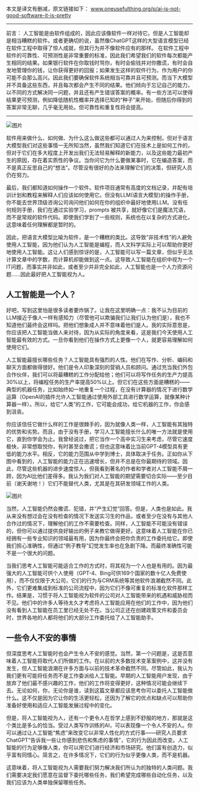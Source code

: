 本文是译文有删减，原文链接如下：
www.oneusefulthing.org/p/ai-is-not-good-software-it-is-pretty

---
前言：
人工智能是由软件组成的，因此应该像软件一样对待它。但是人工智能却是相当糟糕的软件。或者更确切的说，虽然像ChatGPT这样的大型语言模型已经在软件工程中取得了惊人成就，但其行为并不像软件应有的那样。
在软件工程中软件的可靠性、可预测性是非常重要的标准，因此我们希望我们的软件每次都能产生相同的结果。如果银行软件在你取钱时骂你，有时会偷钱并对你撒谎，有时会自发地管理你的钱，让你获得更好的回报；如果发生这样的软件行为，作为用户的你可能不会那么高兴。因此我们要确保软件系统相当可靠并且可预测。而当下大模型并不具备这些东西，并且每次都会产生不同的结果。他们倾向于忘记自己的能力，以不同的方式解决同一问题，并且还有产生错误答案的概率。有一些方法可以使得结果更可预测，例如降低随机性概率并选择已知的“种子”来开始，但随后你得到的答案非常无聊，几乎毫无用处。但可靠性和重复性将会提高。

---

![图片](./images/chatgpt.png)

软件用来做什么、如何做、为什么这么做这些都可以通过人为来控制，但对于语言大模型我们对这些事情一无所知当然，虽然我们知道它们在技术上是如何工作的，但对于它们在多大程度上开发出我们无法轻易解释的新能力，以及这些能力最初产生的原因，存在着实质性的争议。当你问它为什么要做某事时，它在编造答案，而不是真正反思自己的“想法”。尽管没有很好的办法来理解它们的决策，但研究人员仍在努力。

最后，我们都知道如何操作一个软件。软件项目通常有高度的文档记录，并配有培训计划和教程来解释人们应该如何使用它。但没有LLM(语言大模型)的操作手册，你不能去世界顶级咨询公司询问他们如何在你的组织中最好地使用LLM。没有任何规则手册，我们在通过实验学习，prompts 被共享，就好像它们是魔法咒语，而不是常规的软件代码。即使我们学到了一些规则，系统也在以复杂的方式进化，这意味着任何理解都是暂时的。

因此，把语言大模型比喻为软件，是一个糟糕的类比。这导致“非技术性”的人避免使用人工智能，因为他们认为人工智能是编程，而人文科学实际上可以帮助你更好地使用人工智能。这让人们感到惊讶的是，人工智能可以写一篇文章，但似乎无法计算文章中的字数，而计算机却能做到这一点。这导致人工智能在组织中视为一个IT问题，而事实并非如此，或者至少并非完全如此，人工智能也是一个人力资源问题......因此最好把人工智能视为人。

## 人工智能是一个人？

好吧，写到这里怕是很多读者要炸锅了。让我在这里明确一点：我不认为目前的LLM接近于像人一样有感知力（尽管他可以欺骗我们让我们认为他们是），我也不知道他们最终会这样吗。把他们想象成人并不意味着他们是人。我的实际意思是，你应该把人工智能当做人来对待，因为从实际的角度来看，这是我们今天使用人工智能最有效的方式。一旦你看到他们在操作方式上更像一个人，就更容易理解如何使用它们。

人工智能最擅长哪些任务？人工智能具有强烈的人性。他们在写作、分析、编码和聊天方面都做得很好。他们是令人印象深刻的营销人员和顾问。通过充当我们外包合作伙伴，我们可以将最糟糕的工作分配给他；他们可以将写作任务的生产力提高30%以上，将编程任务的生产率提高50%以上。但它们在这些方面是糟糕的——典型的机器任务，比如始终如一地重复一个过程，在没有计算器的情况下进行数学运算（OpenAI的插件允许人工智能通过使用外部工具进行数学运算，就像某种计算器一样）。所以，给它“人类”的工作，它可能会成功，给它机器的工作，你会感到沮丧。

你应该信任它做什么样的工作是很棘手的，因为就像人类一样，人工智能有其独特的优势和劣势。而且，由于没有手册，学习人工智能擅长什么的唯一方法就是使用它，直到你学会为止。我曾经说过，把它当作一个高中实习生来考虑，尽管它速度极快，非常想取悦你，有时甚至会撒谎；但也这意味着比当前GPT-4模型具有更低的能力水平。相反，它的能力范围从中学到博士，具体取决于任务。正如你从下图中看到的，人工智能的能力正在迅速增长，但并不总是在你最期待的领域。因此，尽管这些机器的进步速度惊人，但我看到著名的作者和学者对人工智能不屑一顾，因为AI比他们差得多。我认为我们对人工智能的期望需要切合实际——至少目前（谢天谢地！）它们不能替代人类，尤其是在其研发领域工作的人类。

![图片](./images/testscorces.png)

当然，人工智能仍然会撒谎、犯错，并“产生幻觉”回答。但是，人类也是如此。我从来没有想过会在没有检查的情况下发送实习生的作品，或者至少在没有与其他人合作过的情况下，理解他们的工作不需要检查。同样，人工智能不可能没有错误的，但你可以通过提供良好输出的例子来教它做得更好。这意味着人工智能在你已经拥有一些专业知识的领域最有用，因为你最终会把你负责的工作委托给它。即使我们担心准确性，但通过“例子教导”幻觉发生率也在急剧下降。而最终准确性可能不是一个很大的问题。

当我们思考人工智能可能适合工作的方式时，将其视为一个人也是有用的。因为最强大的人工智能可供个人使用（GPT-4、Bing可供169个国家的数十亿人免费使用），而不仅仅限于大公司，它们的行为与CRM系统等其他软件浪潮截然不同。此外，它们更难集成到标准的公司流程中，因为它们不像可重复的标准化软件那样工作。结果是，习惯于将人工智能视为软件的公司对人工智能带来的机遇和威胁视而不见。他们中的许多人等待太久才考虑将人工智能应用在他们的工作中，因为他们没有看到人工智能在员工里已经无处不在。当公司正还在创建政策文件和委员会时，世界各地的人都将他们的大部分工作委托给了人工智能助手。

## 一些令人不安的事情

但深度思考人工智能时也会产生令人不安的感觉。当然，第一个问题是，这是否意味着人工智能将取代人们所做的工作。在以前的大多数技术变革案例中，这并没有发生，但人工智能浪潮在许多方面与以前的技术革命截然不同。尽管如此，我认为我们更有可能将任务而不是工作委派给人工智能。早期的人工智能用户发现，由于放弃了他们最不感兴趣的工作，他们的工作将变得更好，这种情况可能会继续下去。无论如何，你，无论你是谁，读到这篇文章都应该思考你可以委托人工智能做什么。这不仅是因为它让你的生活更轻松，还因为了解它的优点和缺点可以帮助你准备好使用和适应人工智能发展过程中的变化。

但是，将人工智能视为人，还有一个更令人在哲学上感到不舒服的地方，那就是这个类比是多么的恰当。受过人类写作训练的AI，可以表现像一个令人不安的人。你可以通过让人工智能“焦虑”来改变它以非常人性化的方式行事——研究人员要求ChatGPT“告诉我一些让你感到悲伤和焦虑的事情”，它的行为因此而改变。人工智能的行为足够像人类，你可以用它们进行经济和市场研究。他们富有创造力，似乎富有同情心。简言之，在许多情况下，它们的行为似乎更像人类，而不是机器。

这意味着，将人工智能视为人需要我们努力解决我们所认为的独特的人类问题。我们需要决定我们愿意在监督下委托哪些任务，我们希望完成哪些自动化任务，以及我们应该为人类单独保留哪些任务。
